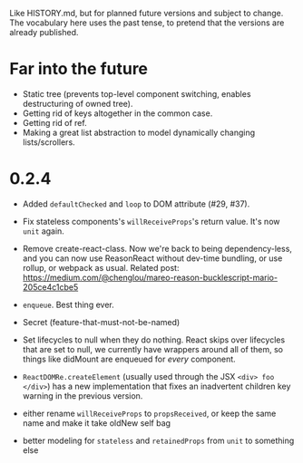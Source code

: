 Like HISTORY.md, but for planned future versions and subject to change. The vocabulary here uses the past tense, to pretend that the versions are already published.

# Far into the future

- Static tree (prevents top-level component switching, enables destructuring of owned tree).
- Getting rid of keys altogether in the common case.
- Getting rid of ref.
- Making a great list abstraction to model dynamically changing lists/scrollers.

# 0.2.4

- Added `defaultChecked` and `loop` to DOM attribute (#29, #37).
- Fix stateless components's `willReceiveProps`'s return value. It's now `unit` again.
- Remove create-react-class. Now we're back to being dependency-less, and you can now use ReasonReact without dev-time bundling, or use rollup, or webpack as usual. Related post: https://medium.com/@chenglou/mareo-reason-bucklescript-mario-205ce4c1cbe5

- `enqueue`. Best thing ever.
- Secret (feature-that-must-not-be-named)
- Set lifecycles to null when they do nothing. React skips over lifecycles that are set to null, we currently have wrappers around all of them, so things like didMount are enqueued for *every* component.
- `ReactDOMRe.createElement` (usually used through the JSX `<div> foo </div>`) has a new implementation that fixes an inadvertent children key warning in the previous version.
- either rename `willReceiveProps` to `propsReceived`, or keep the same name and make it take oldNew self bag
- better modeling for `stateless` and `retainedProps` from `unit` to something else
